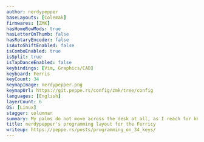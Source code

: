 ```yaml
---
author: nerdypepper
baseLayouts: [Colemak]
firmwares: [ZMK]
hasHomeRowMods: true
hasLetterOnThumb: false
hasRotaryEncoder: false
isAutoShiftEnabled: false
isComboEnabled: true
isSplit: true
isTapDanceEnabled: false
keybindings: [Vim, Graphics/CAD]
keyboard: Ferris
keyCount: 34
keymapImage: nerdypepper.png
keymapUrl: https://git.peppe.rs/config/zmk/tree/config
languages: [English]
layerCount: 6
OS: [Linux]
stagger: columnar
summary: My palms do not move across the desk at all, as I reach for keys. My daily use consists of a bit of prose and a lot of program. I mostly write Rust and Bash, and my layout has evolved to accomodate special characters from their grammars (angled brackets and hyphens, specifically).
title: nerdypepper's programming layout for the Ferricy
writeup: https://peppe.rs/posts/programming_on_34_keys/
---
```

